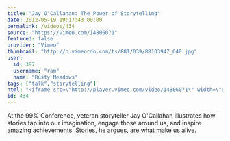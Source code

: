 ```yaml
---
title: "Jay O'Callahan: The Power of Storytelling"
date: 2012-05-19 19:17:43 00:00
permalink: /videos/434
source: "https://vimeo.com/14806071"
featured: false
provider: "Vimeo"
thumbnail: "http://b.vimeocdn.com/ts/881/039/88103947_640.jpg"
user:
  id: 397
  username: "ram"
  name: "Rusty Meadows"
tags: ["talk","storytelling"]
html: "<iframe src=\"http://player.vimeo.com/video/14806071\" width=\"640\" height=\"480\" frameborder=\"0\" webkitallowfullscreen mozallowfullscreen allowfullscreen></iframe>"
id: 434
---
```


At the 99% Conference, veteran storyteller Jay O'Callahan illustrates how stories tap into our imagination, engage those around us, and inspire amazing achievements. Stories, he argues, are what make us alive.